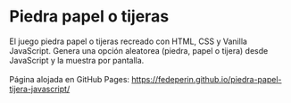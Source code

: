 # Piedra papel o tijeras

El juego piedra papel o tijeras recreado con HTML, CSS y Vanilla JavaScript. Genera una opción aleatorea (piedra, papel o tijera) desde JavaScript y la muestra por pantalla.<br><br>
Página alojada en GitHub Pages: https://fedeperin.github.io/piedra-papel-tijera-javascript/
